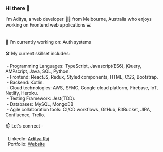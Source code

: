 ### Hi there 👋

<!--
**adiraj297/adiraj297** is a ✨ _special_ ✨ repository because its `README.md` (this file) appears on your GitHub profile.

Here are some ideas to get you started:

- 🔭 I’m currently working on ...
- 🌱 I’m currently learning ...
- 👯 I’m looking to collaborate on ...
- 🤔 I’m looking for help with ...
- 💬 Ask me about ...
- 📫 How to reach me: ...
- 😄 Pronouns: ...
- ⚡ Fun fact: ...
-->

<!-- <p align="center"> -->
I'm Aditya, a web developer 👨‍💻 from Melbourne, Australia who enjoys working on Frontend web applications :computer: <br/>
  <br/>
<!--  </p> -->
🔭 I’m currently working on: Auth systems <br/>
 <br/>
🛠 My current skillset includes:  <br/>
 <br/>
&nbsp;- Programming Languages: TypeScript, Javascript(ES6), jQuery, AMPscript, Java, SQL, Python. <br/>
&nbsp;- Frontend: ReactJS, Redux, Styled components, HTML, CSS, Bootstrap. <br/>
&nbsp;- Backend: Kotlin. <br/>
&nbsp;- Cloud technologies: AWS, SFMC, Google cloud platform, Firebase, IoT, Netlify, Heroku. <br/>
&nbsp;- Testing Framework: Jest(TDD). <br/>
&nbsp;- Databases: MySQL, MongoDB <br/>
&nbsp;- Agile collaboration tools: CI/CD workflows, GitHub, BitBucket, JIRA, Confluence, Trello. <br/>
 <br/>
📫 Let's connect - <br/>
<br/>
&nbsp;&nbsp;LinkedIn: [Aditya Raj](https://www.linkedin.com/in/adityaraj97/) <br/>
&nbsp;&nbsp;Portfolio: [Website](https://aditya-raj-portfolio.netlify.app/)


